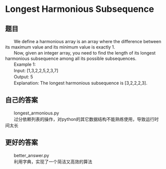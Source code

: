 
# Longest Harmonious Subsequence

## 题目
　　We define a harmonious array is an array where the difference between its maximum value and its minimum value is exactly 1.</br>
　　Now, given an integer array, you need to find the length of its longest harmonious subsequence among all its possible subsequences.</br>
　　Example 1: </br>
　　Input: [1,3,2,2,5,2,3,7] </br>
　　Output: 5 </br>
　　Explanation: The longest harmonious subsequence is [3,2,2,2,3]. </br> 
## 自己的答案
　　longest_armonious.py </br>
　　过分依赖列表的操作，对python的其它数据结构不能熟练使用，导致运行时间太长</br>
## 更好的答案
　　better_answer.py </br>
　　利用字典，实现了一个简洁又高效的算法</br>